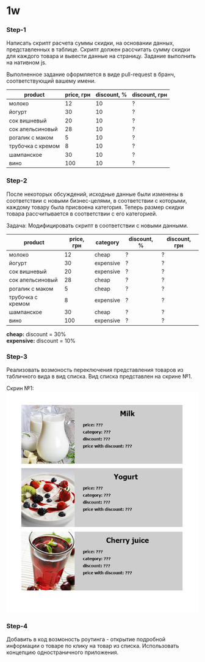 # 1w

### Step-1
Написать скрипт расчета cуммы скидки, на основании данных, представленных в таблице. Скрипт должен рассчитать сумму скидки для каждого товара и вывести данные на страницу. Задание выполнить на нативном js.

Выполненное задание оформляется в виде pull-request в бранч, соответствующий вашему имени.

product |	price, грн	| discount, % | discount, грн
--- | --- | --- | ---
молоко	           | 12 |	10 | ?
йогурт             |	30 |	10 | ?
сок вишневый       |	20 |	10 | ?
сок апельсиновый   |	28 |	10 | ?
рогалик с маком    |	5 |	10 | ?
трубочка с кремом  |	8	 | 10 | ?
шампанское         |	30 |	10 | ?
вино               |	100 |	10 | ?

### Step-2
После некоторых обсуждений, исходные данные были изменены в соответствии с новыми бизнеc-целями, в соответствии с которыми, каждому товару была присвоена категория. Теперь размер скидки товара рассчитывается в соответствии с его категорией.

Задача: Модифицировать скрипт в соответствии с новыми данными.

product |	price, грн	| category | discount, % | discount, грн
--- | --- | --- | --- | ---
молоко	           | 12 |	cheap | ? | ? |
йогурт             |	30 | expensive | ? | ? |
сок вишневый       |	20 | expensive | ? | ? |
сок апельсиновый   |	28 | cheap | ? | ? |
рогалик с маком    |	5 | cheap | ? | ? |
трубочка с кремом  |	8	 | expensive | ? | ? |
шампанское         |	30 | cheap | ? | ? |	 
вино               |	100 |	expensive | ? | ? |

**cheap:** discount = 30%  
**expensive:** discount = 10%

### Step-3
Реализовать возмоность переключения представления товаров из табличного вида в вид списка. Вид списка представлен на скрине №1.

Cкрин №1:
![alt text][screen-1]

[screen-1]: https://raw.githubusercontent.com/dosandk/1w/master/assets/mockups/products-listing.jpg "screen №1"

### Step-4
Добавить в код возмоность роутинга - открытие подробной информации о товаре по клику на товар из списка. Использовать концепцию одностраничного приложения.
